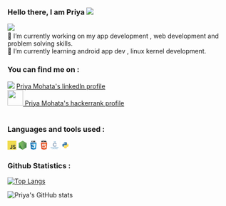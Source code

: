 ### Hello there, I am Priya <img src="https://raw.githubusercontent.com/MartinHeinz/MartinHeinz/master/wave.gif" width="30px">
![](https://komarev.com/ghpvc/?username=Priya2410)<br>
🔭 I’m currently working on my app development , web development and problem solving skills. <br>
🌱 I’m currently learning android app dev , linux kernel development.
 ### You can find me on :
<img src="https://neilpatel.com/wp-content/uploads/2017/05/LinkedIn.jpg" width="35px"> <a href="https://www.linkedin.com/in/priya-mohata-a02170196">  Priya Mohata's linkedln profile</a><br>
<img src="https://upload.wikimedia.org/wikipedia/commons/4/40/HackerRank_Icon-1000px.png" height="35px" width="35px"><a href="https://www.hackerrank.com/mohatapriya">  Priya Mohata's hackerrank profile</a><br>
<br>
### Languages and tools used :<br>
<code><img height="20" src="https://raw.githubusercontent.com/github/explore/80688e429a7d4ef2fca1e82350fe8e3517d3494d/topics/javascript/javascript.png"></code>
<code><img height="20" src="https://raw.githubusercontent.com/github/explore/80688e429a7d4ef2fca1e82350fe8e3517d3494d/topics/nodejs/nodejs.png"></code>
<code><img height="20" src="https://raw.githubusercontent.com/github/explore/80688e429a7d4ef2fca1e82350fe8e3517d3494d/topics/css/css.png"></code>
<code><img height="20" src="https://raw.githubusercontent.com/github/explore/80688e429a7d4ef2fca1e82350fe8e3517d3494d/topics/html/html.png"></code>
<code><img height="20" src="https://raw.githubusercontent.com/github/explore/80688e429a7d4ef2fca1e82350fe8e3517d3494d/topics/c/c.png"></code>
<code><img height="20" src="https://raw.githubusercontent.com/github/explore/80688e429a7d4ef2fca1e82350fe8e3517d3494d/topics/python/python.png"></code>
<br>
### Github Statistics :
[![Top Langs](https://github-readme-stats.vercel.app/api/top-langs/?username=Priya2410&layout=compact&show_icons=true&theme=radical)](https://github.com/Priya2410/github-readme-stats)

  ![Priya's GitHub stats](https://github-readme-stats.vercel.app/api?username=Priya2410&show_icons=true&theme=radical)
<!--
**Priya2410/Priya2410** is a ✨ _special_ ✨ repository because its `README.md` (this file) appears on your GitHub profile.

Here are some ideas to get you started:

- 🔭 I’m currently working on my app development , web development and problem solving skills.
- 📫 How to reach me: 
<link href="
- 😄 Pronouns: ...
- ⚡ Fun fact: ...
-->
